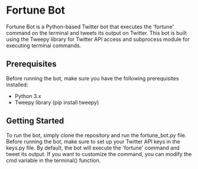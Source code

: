 # Fortune Bot

Fortune Bot is a Python-based Twitter bot that executes the 'fortune' command on the terminal and tweets its output on Twitter. This bot is built using the Tweepy library for Twitter API access and subprocess module for executing terminal commands.

## Prerequisites

Before running the bot, make sure you have the following prerequisites installed:

* Python 3.x
* Tweepy library (pip install tweepy)

## Getting Started
To run the bot, simply clone the repository and run the fortune_bot.py file. Before running the bot, make sure to set up your Twitter API keys in the keys.py file. By default, the bot will execute the 'fortune' command and tweet its output. If you want to customize the command, you can modify the cmd variable in the terminal() function.

